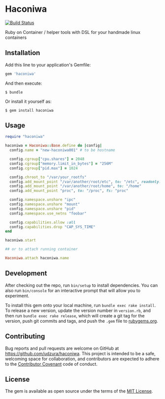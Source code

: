 # Haconiwa

[![Build Status](https://travis-ci.org/udzura/haconiwa.svg?branch=master)](https://travis-ci.org/udzura/haconiwa)

Ruby on Container / helper tools with DSL for your handmade linux containers

## Installation

Add this line to your application's Gemfile:

```ruby
gem 'haconiwa'
```

And then execute:

    $ bundle

Or install it yourself as:

    $ gem install haconiwa

## Usage

```ruby
require "haconiwa"

haconiwa = Haconiwa::Base.define do |config|
  config.name = "new-haconiwa001" # to be hostname

  config.cgroup["cpu.shares"] = 2048
  config.cgroup["memory.limit_in_bytes"] = "256M"
  config.cgroup["pid.max"] = 1024

  config.chroot_to "/var/your_rootfs"
  config.add_mount_point "/var/another/root/etc", to: "/etc", readonly: true
  config.add_mount_point "/var/another/root/home", to: "/home"
  config.add_mount_point "proc", to: "/proc", fs: "proc"

  config.namespace.unshare "ipc"
  config.namespace.unshare "mount"
  config.namespace.unshare "pid"
  config.namespace.use_netns "foobar"

  config.capabilities.allow :all
  config.capabilities.drop "CAP_SYS_TIME"
end

haconiwa.start

## or to attach running container

Haconiwa.attach haconiwa.name
```

## Development

After checking out the repo, run `bin/setup` to install dependencies. You can also run `bin/console` for an interactive prompt that will allow you to experiment.

To install this gem onto your local machine, run `bundle exec rake install`. To release a new version, update the version number in `version.rb`, and then run `bundle exec rake release`, which will create a git tag for the version, push git commits and tags, and push the `.gem` file to [rubygems.org](https://rubygems.org).

## Contributing

Bug reports and pull requests are welcome on GitHub at https://github.com/udzura/haconiwa. This project is intended to be a safe, welcoming space for collaboration, and contributors are expected to adhere to the [Contributor Covenant](http://contributor-covenant.org) code of conduct.


## License

The gem is available as open source under the terms of the [MIT License](http://opensource.org/licenses/MIT).

